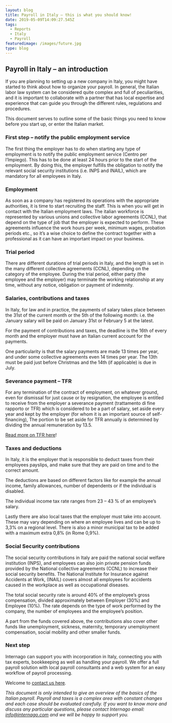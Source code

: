 ```yaml
---
layout: blog
title: Payroll in Italy – this is what you should know!
date: 2019-05-09T14:09:27.545Z
tags:
  - Reports
  - Italy
  - Payroll
featuredimage: /images/future.jpg
type: blog
---
```

## Payroll in Italy – an introduction

If you are planning to setting up a new company in Italy, you might have started to think about how to organize your payroll.  In general, the Italian labor law system can be considered quite complex and full of peculiarities, and it is important to collaborate with a partner that has local expertise and experience that can guide you through the different rules, regulations and procedures.


This document serves to outline some of the basic things you need to know before you start up, or enter the Italian market.


### First step – notify the public employment service

The first thing the employer has to do when starting any type of employment is to notify the public employment service (Centro per l’Impiego). This has to be done at least 24 hours prior to the start of the employment. By doing this, the employer fulfills the obligation to notify the relevant social security institutions (i.e. INPS and INAIL), which are mandatory for all employees in Italy.



### Employment
As soon as a company has registered its operations with the appropriate authorities, it is time to start recruiting the staff. This is when you will get in contact with the Italian employment laws. The italian workforce is represented by various unions and collective labor agreements (CCNL), that depend on the type of job that the employer is expected to perform. These agreements influence the work hours per week, minimum wages, probation periods etc., so it’s a wise choice to define the contract together with a professional as it can have an important impact on your business.


### Trial period
There are different durations of trial periods in Italy, and the length is set in the many different collective agreements (CCNL), depending on the category of the employee. During the trial period, either party (the employee and the employer) may terminate the working relationship at any time, without any notice, obligation or payment of indemnity.


### Salaries, contributions and taxes
In Italy, for law and in practice, the payments of salary takes place between the 31st of the current month or the 5th of the following month: i.e. the January salary will be paid on January 31st or February 5 at the latest.  



For the payment of contributions and taxes, the deadline is the 16th of every month and the employer must have an Italian current account for the payments.


One particularity is that the salary payments are made 13 times per year, and under some collective agreements even 14 times per year.  The 13th must be paid just before Christmas and the 14th (if applicable) is due in July.


### Severance payment – TFR
For any termination of the contract of employment, on whatever ground, even for dismissal for just cause or by resignation, the employee is entitled to receive from the employer a severance payment (trattamento di fine rapporto or TFR) which is considered to be a part of salary, set aside every year and kept by the employer (for whom it is an important source of self-financing), The portion to be set aside for TFR annually is determined by dividing the annual remuneration by 13.5.



[Read more on TFR here](https://www.internago.com/2019/05/03/tfr-calculation-in-italy-severance-pay/)!



### Taxes and deductions
In Italy, it is the employer that is responsible to deduct taxes from their employees payslips, and make sure that they are paid on time and to the correct amount. 



The deductions are based on different factors like for example the annual income, family allowances, number of dependents or if the individual is disabled.


The individual income tax rate ranges from 23 – 43 % of an employee’s salary.


Lastly there are also local taxes that the employer must take into account. These may vary depending on where an employee lives and can be up to 3,3% on a regional level. There is also a minor municipal tax to be added with a maximum extra 0,8% (in Rome 0,9%).



### Social Security contributions
The social security contributions in Italy are paid the national social welfare institution (INPS), and employees can also join private pension funds provided by the National collective agreements (CCNL) to increase their social security benefits. The National Institute for Insurance against Accidents at Work, (INAIL) covers almost all employees for accidents caused in the workplace as well as occupational diseases.


The total social security rate is around 40% of the employee’s gross compensation, divided approximately between Employer (30%) and Employee (10%). 
The rate depends on the type of work performed by the company, the number of employees and the employee’s position.



A part from the funds covered above, the contributions also cover other funds like unemployment, sickness, maternity, temporary unemployment compensation, social mobility and other smaller funds.



### Next step 
Internago can support you with incorporation in Italy, connecting you with tax experts, bookkeeping as well as handling your payroll. We offer a full payroll solution with local payroll consultants and a web system for an easy workflow of payroll processing. 


Welcome to [contact us here](mailto:info@internago.com).

*This document is only intended to give an overview of the basics of the Italian payroll. Payroll and taxes is a complex area with constant changes and each case should be evaluated carefully. If you want to know more and discuss any particular questions, please contact Internago email: info@internago.com and we will be happy to support you.*